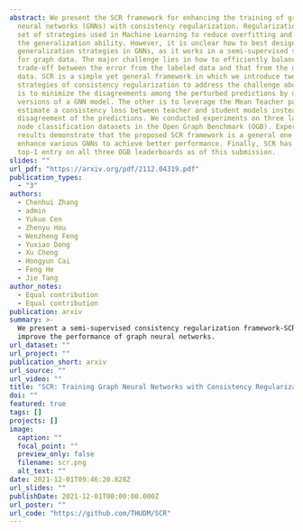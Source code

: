 ```yaml
---
abstract: We present the SCR framework for enhancing the training of graph
  neural networks (GNNs) with consistency regularization. Regularization is a
  set of strategies used in Machine Learning to reduce overfitting and improve
  the generalization ability. However, it is unclear how to best design the
  generalization strategies in GNNs, as it works in a semi-supervised setting
  for graph data. The major challenge lies in how to efficiently balance the
  trade-off between the error from the labeled data and that from the unlabeled
  data. SCR is a simple yet general framework in which we introduce two
  strategies of consistency regularization to address the challenge above. One
  is to minimize the disagreements among the perturbed predictions by different
  versions of a GNN model. The other is to leverage the Mean Teacher paradigm to
  estimate a consistency loss between teacher and student models instead of the
  disagreement of the predictions. We conducted experiments on three large-scale
  node classification datasets in the Open Graph Benchmark (OGB). Experimental
  results demonstrate that the proposed SCR framework is a general one that can
  enhance various GNNs to achieve better performance. Finally, SCR has been the
  top-1 entry on all three OGB leaderboards as of this submission.
slides: ""
url_pdf: "https://arxiv.org/pdf/2112.04319.pdf"
publication_types:
  - "3"
authors:
  - Chenhui Zhang
  - admin
  - Yukuo Cen
  - Zhenyu Hou
  - Wenzheng Feng
  - Yuxiao Dong
  - Xu Cheng
  - Hongyun Cai
  - Feng He
  - Jie Tang
author_notes:
  - Equal contribution
  - Equal contribution
publication: arxiv
summary: >-
  We present a semi-supervised consistency regularization framework-SCR to
  improve the performance of graph neural networks.
url_dataset: ""
url_project: ""
publication_short: arxiv
url_source: ""
url_video: ""
title: "SCR: Training Graph Neural Networks with Consistency Regularization"
doi: ""
featured: true
tags: []
projects: []
image:
  caption: ""
  focal_point: ""
  preview_only: false
  filename: scr.png
  alt_text: ""
date: 2021-12-01T09:46:20.828Z
url_slides: ""
publishDate: 2021-12-01T00:00:00.000Z
url_poster: ""
url_code: "https://github.com/THUDM/SCR"
---
```

